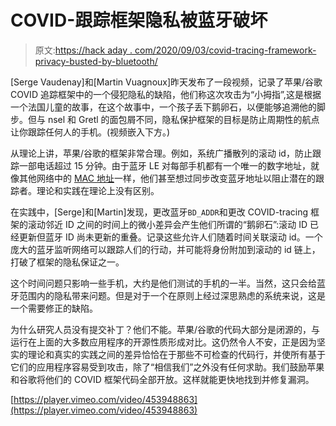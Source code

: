 # COVID-跟踪框架隐私被蓝牙破坏

> 原文:[https://hack aday . com/2020/09/03/covid-tracing-framework-privacy-busted-by-bluetooth/](https://hackaday.com/2020/09/03/covid-tracing-framework-privacy-busted-by-bluetooth/)

[Serge Vaudenay]和[Martin Vuagnoux]昨天发布了一段视频，记录了苹果/谷歌 COVID 追踪框架中的一个侵犯隐私的缺陷，他们称这次攻击为“小拇指”,这是根据一个法国儿童的故事，在这个故事中，一个孩子丢下鹅卵石，以便能够追溯他的脚步。但与 nsel 和 Gretl 的面包屑不同，隐私保护框架的目标是防止周期性的航点让你跟踪任何人的手机。(视频嵌入下方。)

从理论上讲，苹果/谷歌的框架非常合理。例如，系统广播散列的滚动 id，防止跟踪一部电话超过 15 分钟。由于蓝牙 LE 对每部手机都有一个唯一的数字地址，就像其他网络中的 [MAC 地址](https://en.wikipedia.org/wiki/MAC_address)一样，他们甚至想过同步改变蓝牙地址以阻止潜在的跟踪者。理论和实践在理论上没有区别。

在实践中，[Serge]和[Martin]发现，更改蓝牙`BD_ADDR`和更改 COVID-tracing 框架的滚动邻近 ID 之间的时间上的微小差异会产生他们所谓的“鹅卵石”:滚动 ID 已经更新但蓝牙 ID 尚未更新的重叠。记录这些允许人们随着时间关联滚动 id。一个庞大的蓝牙监听网络可以跟踪人们的行动，并可能将身份附加到滚动的 id 链上，打破了框架的隐私保证之一。

这个时间问题只影响一些手机，大约是他们测试的手机的一半。当然，这只会给蓝牙范围内的隐私带来问题。但是对于一个在原则上经过深思熟虑的系统来说，这是一个需要修正的缺陷。

为什么研究人员没有提交补丁？他们不能。苹果/谷歌的代码大部分是闭源的，与运行在上面的大多数应用程序的开源性质形成对比。这仍然令人不安，正是因为坚实的理论和真实的实践之间的差异恰恰在于那些不可检查的代码行，并使所有基于它们的应用程序容易受到攻击，除了“相信我们”之外没有任何求助。我们鼓励苹果和谷歌将他们的 COVID 框架代码全部开放。这样就能更快地找到并修复漏洞。

[https://player.vimeo.com/video/453948863](https://player.vimeo.com/video/453948863)